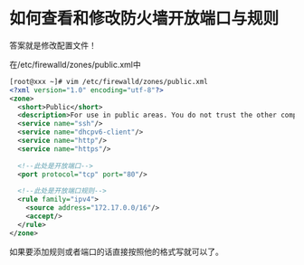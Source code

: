 # 如何查看和修改防火墙开放端口与规则

答案就是修改配置文件！

在/etc/firewalld/zones/public.xml中

```xml
[root@xxx ~]# vim /etc/firewalld/zones/public.xml
<?xml version="1.0" encoding="utf-8"?>
<zone>
  <short>Public</short>
  <description>For use in public areas. You do not trust the other computers on networks to not harm your computer. Only selected incoming connections are accepted.</description>
  <service name="ssh"/>
  <service name="dhcpv6-client"/>
  <service name="http"/>
  <service name="https"/>
    
  <!--此处是开放端口-->
  <port protocol="tcp" port="80"/>
    
  <!--此处是开放端口规则-->
  <rule family="ipv4">
    <source address="172.17.0.0/16"/>
    <accept/>
  </rule>
</zone>

```

如果要添加规则或者端口的话直接按照他的格式写就可以了。